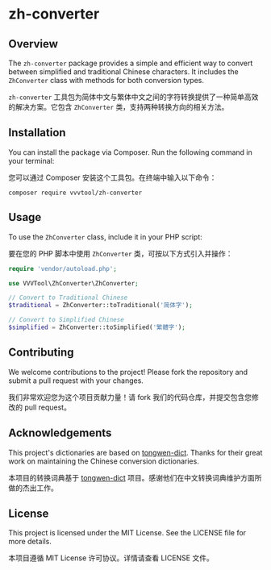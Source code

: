 # zh-converter

## Overview

The `zh-converter` package provides a simple and efficient way to convert between simplified and traditional Chinese characters. It includes the `ZhConverter` class with methods for both conversion types.

`zh-converter` 工具包为简体中文与繁体中文之间的字符转换提供了一种简单高效的解决方案。它包含 `ZhConverter` 类，支持两种转换方向的相关方法。

## Installation

You can install the package via Composer. Run the following command in your terminal:

您可以通过 Composer 安装这个工具包。在终端中输入以下命令：

```
composer require vvvtool/zh-converter
```

## Usage

To use the `ZhConverter` class, include it in your PHP script:

要在您的 PHP 脚本中使用 `ZhConverter` 类，可按以下方式引入并操作：

```php
require 'vendor/autoload.php';

use VVVTool\ZhConverter\ZhConverter;

// Convert to Traditional Chinese
$traditional = ZhConverter::toTraditional('简体字');

// Convert to Simplified Chinese
$simplified = ZhConverter::toSimplified('繁體字');
```

## Contributing

We welcome contributions to the project! Please fork the repository and submit a pull request with your changes.

我们非常欢迎您为这个项目贡献力量！请 fork 我们的代码仓库，并提交包含您修改的 pull request。

## Acknowledgements

This project's dictionaries are based on [tongwen-dict](https://github.com/tongwentang/tongwen-dict). Thanks for their great work on maintaining the Chinese conversion dictionaries.

本项目的转换词典基于 [tongwen-dict](https://github.com/tongwentang/tongwen-dict) 项目。感谢他们在中文转换词典维护方面所做的杰出工作。

## License

This project is licensed under the MIT License. See the LICENSE file for more details.

本项目遵循 MIT License 许可协议。详情请查看 LICENSE 文件。

